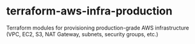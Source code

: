 # terraform-aws-infra-production
Terraform modules for provisioning production-grade AWS infrastructure (VPC, EC2, S3, NAT Gateway, subnets, security groups, etc.)
